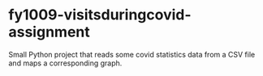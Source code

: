 # fy1009-visitsduringcovid-assignment
Small Python project that reads some covid statistics data from a CSV file and maps a corresponding graph.
